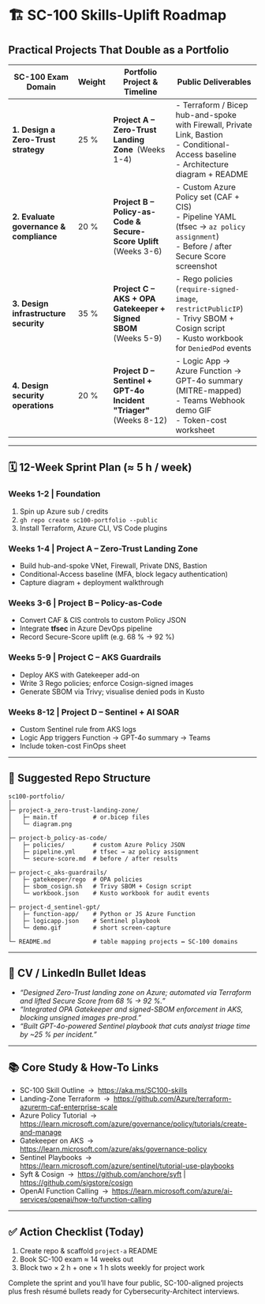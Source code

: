 <!--
 Source         : ChatGPT (GPT-4o)
 Date generated : 2025-07-07
 Title          : SC-100 Skills-Uplift Roadmap & Portfolio Plan
 License        : © 2025 sking-dev. Generated with assistance of OpenAI.
-->

# 🏗️ SC-100 Skills-Uplift Roadmap

## Practical Projects That Double as a Portfolio

| SC-100 Exam Domain | Weight | Portfolio Project & Timeline | Public Deliverables |
|--------------------|--------|------------------------------|---------------------|
| **1. Design a Zero-Trust strategy** | 25 % | **Project A – Zero-Trust Landing Zone** (Weeks 1-4) | - Terraform / Bicep hub-and-spoke with Firewall, Private Link, Bastion<br>- Conditional-Access baseline<br>- Architecture diagram + README |
| **2. Evaluate governance & compliance** | 20 % | **Project B – Policy-as-Code & Secure-Score Uplift** (Weeks 3-6) | - Custom Azure Policy set (CAF + CIS)<br>- Pipeline YAML (tfsec → `az policy assignment`)<br>- Before / after Secure Score screenshot |
| **3. Design infrastructure security** | 35 % | **Project C – AKS + OPA Gatekeeper + Signed SBOM** (Weeks 5-9) | - Rego policies (`require-signed-image`, `restrictPublicIP`)<br>- Trivy SBOM + Cosign script<br>- Kusto workbook for `DeniedPod` events |
| **4. Design security operations** | 20 % | **Project D – Sentinel + GPT-4o Incident "Triager"** (Weeks 8-12) | - Logic App → Azure Function → GPT-4o summary (MITRE-mapped)<br>- Teams Webhook demo GIF<br>- Token-cost worksheet |

---

## 🗓️ 12-Week Sprint Plan (≈ 5 h / week)

### Weeks 1-2  |  Foundation

1. Spin up Azure sub / credits 
2. `gh repo create sc100-portfolio --public`
3. Install Terraform, Azure CLI, VS Code plugins

### Weeks 1-4  |  Project A – Zero-Trust Landing Zone

- Build hub-and-spoke VNet, Firewall, Private DNS, Bastion
- Conditional-Access baseline (MFA, block legacy authentication)
- Capture diagram + deployment walkthrough

### Weeks 3-6  |  Project B – Policy-as-Code

- Convert CAF & CIS controls to custom Policy JSON
- Integrate **tfsec** in Azure DevOps pipeline
- Record Secure-Score uplift (e.g. 68 % → 92 %)

### Weeks 5-9  |  Project C – AKS Guardrails

- Deploy AKS with Gatekeeper add-on
- Write 3 Rego policies; enforce Cosign-signed images
- Generate SBOM via Trivy; visualise denied pods in Kusto

### Weeks 8-12  |  Project D – Sentinel + AI SOAR

- Custom Sentinel rule from AKS logs
- Logic App triggers Function → GPT-4o summary → Teams
- Include token-cost FinOps sheet

---

## 📂 Suggested Repo Structure

```plaintext
sc100-portfolio/
│
├─ project-a_zero-trust-landing-zone/
│   ├─ main.tf          # or.bicep files
│   └─ diagram.png
│
├─ project-b_policy-as-code/
│   ├─ policies/        # custom Azure Policy JSON
│   ├─ pipeline.yml     # tfsec → az policy assignment
│   └─ secure-score.md  # before / after results
│
├─ project-c_aks-guardrails/
│   ├─ gatekeeper/rego  # OPA policies
│   ├─ sbom_cosign.sh   # Trivy SBOM + Cosign script
│   └─ workbook.json    # Kusto workbook for audit events
│
├─ project-d_sentinel-gpt/
│   ├─ function-app/    # Python or JS Azure Function
│   ├─ logicapp.json    # Sentinel playbook
│   └─ demo.gif         # short screen-capture
│
└─ README.md            # table mapping projects ↔ SC-100 domains
```

---

## 🔑 CV / LinkedIn Bullet Ideas

- *“Designed Zero-Trust landing zone on Azure; automated via Terraform and lifted Secure Score from 68 % → 92 %.”*  
- *“Integrated OPA Gatekeeper and signed-SBOM enforcement in AKS, blocking unsigned images pre-prod.”*  
- *“Built GPT-4o-powered Sentinel playbook that cuts analyst triage time by ~25 % per incident.”*

---

## 📚 Core Study & How-To Links

- SC-100 Skill Outline → <https://aka.ms/SC100-skills>  
- Landing-Zone Terraform → <https://github.com/Azure/terraform-azurerm-caf-enterprise-scale>  
- Azure Policy Tutorial → <https://learn.microsoft.com/azure/governance/policy/tutorials/create-and-manage>  
- Gatekeeper on AKS → <https://learn.microsoft.com/azure/aks/governance-policy>  
- Sentinel Playbooks → <https://learn.microsoft.com/azure/sentinel/tutorial-use-playbooks>  
- Syft & Cosign → <https://github.com/anchore/syft> | <https://github.com/sigstore/cosign>  
- OpenAI Function Calling → <https://learn.microsoft.com/azure/ai-services/openai/how-to/function-calling>

---

## ✅ Action Checklist (Today)

1. Create repo & scaffold `project-a` README  
2. Book SC-100 exam ≈ 14 weeks out  
3. Block two × 2 h + one × 1 h slots weekly for project work

Complete the sprint and you’ll have four public, SC-100-aligned projects plus fresh résumé bullets ready for Cybersecurity-Architect interviews.
